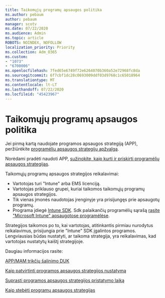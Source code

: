 ```yaml
---
title: Taikomųjų programų apsaugos politika
ms.author: pebaum
author: pebaum
manager: scotv
ms.date: 07/22/2020
ms.audience: Admin
ms.topic: article
ROBOTS: NOINDEX, NOFOLLOW
localization_priority: Priority
ms.collection: Adm_O365
ms.custom:
- "1073"
- "6700006"
ms.openlocfilehash: 7fed65e6749f72e6264070b360a52e72968fc8da
ms.sourcegitcommit: 6f7cbf1dc28c0693009ddf03d9768c1c65018964
ms.translationtype: MT
ms.contentlocale: lt-LT
ms.lasthandoff: 07/22/2020
ms.locfileid: "45423967"
---
```

# <a name="application-protection-policy"></a>Taikomųjų programų apsaugos politika

Jei pirmą kartą naudojate programos apsaugos strategiją (APP), peržiūrėkite [programėlių apsaugos strategijų apžvalgą](https://docs.microsoft.com/intune/apps/app-protection-policy).

Norėdami pradėti naudoti APP, [sužinokite, kaip kurti ir priskirti programėlių apsaugos strategijas](https://docs.microsoft.com/intune/app-protection-policies).

Taikomųjų programų apsaugos strategijos reikalavimai:

- Vartotojas turi "Intune" arba EMS licenciją.
- Vartotojas priklauso grupei, kuriai taikomos taikomųjų programų apsaugos strategijos.
- Tik vienas įmonės naudotojas įrenginyje yra prisijungęs prie apsaugotų programų.
- Programa įdiegė [Intune SDK](https://docs.microsoft.com/intune/app-sdk-get-started). Sdk palaikančių programėlių sąrašą [rasite "Microsoft Intune" apsaugotose programėlėse](https://docs.microsoft.com/intune/apps-supported-intune-apps).

Strategijos taikomos po to, kai vartotojas, atitinkantis pirmiau nurodytus reikalavimus, prisijungia prie "Intune" SDK įgalintos programos. Lengviausias būdas nustatyti, ar taikoma strategija, yra reikalavimas, kad vartotojas nustatytų kaištį strategijoje. 

Daugiau informacijos rasite:

[APP/MAM trikčių šalinimo DUK](https://docs.microsoft.com/intune/apps/troubleshoot-mam)  

[Kaip patvirtinti programos apsaugos strategijos nustatymą](https://docs.microsoft.com/intune/app-protection-policies-validate)

[Suprasti programos apsaugos strategijos pristatymo laiką](https://docs.microsoft.com/intune/app-protection-policy-delivery)  

[Kaip stebėti programų apsaugos strategijas](https://docs.microsoft.com/intune/app-protection-policies-monitor)